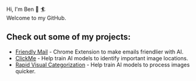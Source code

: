 Hi, I'm Ben 👋 🏄  
Welcome to my GitHub.  
  
## Check out some of my projects:
- [Friendly Mail](https://github.com/benhduong/friendlymail) - Chrome Extension to make emails friendlier with AI.
- [ClickMe](https://clickme.clps.brown.edu/) - Help train AI models to identify important image locations.
- [Rapid Visual Categorization](https://rvis.clps.brown.edu/) - Help train AI models to process images quicker.
